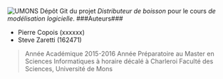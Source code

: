 ![UMONS](http://informatique.umons.ac.be/staff/Wijsen.Jef/UMONS+txt.png)
Dépôt Git du projet *Distributeur de boisson* pour le cours *de modélisation logicielle*.
###Auteurs###
 - Pierre Copois (xxxxxx)
 - Steve Zaretti  (162471)

> Année Académique 2015-2016
> Année Préparatoire au Master en Sciences
> Informatiques à horaire décalé à Charleroi Faculté des Sciences,
> Université de Mons
